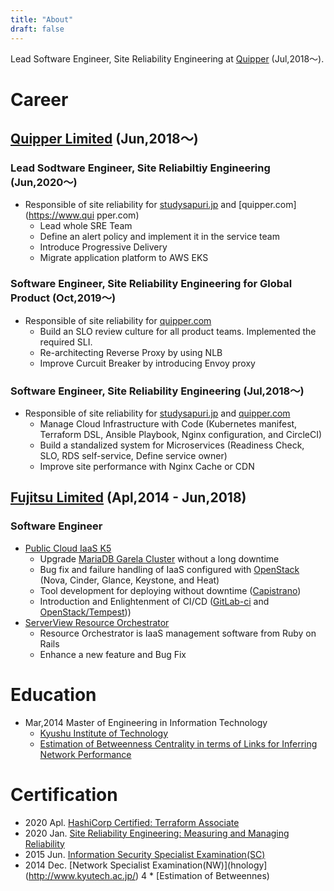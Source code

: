 ```yaml
---
title: "About"
draft: false
---
```


Lead Software Engineer, Site Reliability Engineering at [Quipper](http://www.quipper.com) (Jul,2018〜).

# Career

## [Quipper Limited](http://www.quipper.com) (Jun,2018〜)

### Lead Sodtware Engineer, Site Reliabiltiy Engineering (Jun,2020〜)
* Responsible of site reliability for [studysapuri.jp](https://studysapuri.jp) and [quipper.com](https://www.qui    pper.com)
  * Lead whole SRE Team
  * Define an alert policy and implement it in the service team
  * Introduce Progressive Delivery
  * Migrate application platform to AWS EKS

### Software Engineer, Site Reliability Engineering for Global Product (Oct,2019〜)

* Responsible of site reliability for [quipper.com](https://www.quipper.com)
  * Build an SLO review culture for all product teams. Implemented the required SLI.
  * Re-architecting Reverse Proxy by using NLB
  * Improve Curcuit Breaker by introducing Envoy proxy

### Software Engineer, Site Reliability Engineering (Jul,2018〜)

* Responsible of site reliability for [studysapuri.jp](https://studysapuri.jp) and [quipper.com](https://www.quipper.com)
  * Manage Cloud Infrastructure with Code (Kubernetes manifest, Terraform DSL, Ansible Playbook, Nginx configuration, and CircleCI)
  * Build a standalized system for Microservices (Readiness Check, SLO, RDS self-service, Define service owner)
  * Improve site performance with Nginx Cache or CDN

## [Fujitsu Limited](http://www.fujitsu.com/jp/) (Apl,2014 - Jun,2018)

### Software Engineer

* [Public Cloud IaaS K5](https://jp.fujitsu.com/solutions/cloud/k5/)
  * Upgrade [MariaDB Garela Cluster](https://mariadb.com/kb/en/galera-cluster/) without a long downtime
  * Bug fix and failure handling of IaaS configured with [OpenStack](https://www.openstack.org/) (Nova, Cinder, Glance, Keystone, and Heat)
  * Tool development for deploying without downtime ([Capistrano](https://capistranorb.com/))
  * Introduction and Enlightenment of CI/CD ([GitLab-ci](https://docs.gitlab.com/ee/ci/) and [OpenStack/Tempest](https://github.com/openstack/tempest)))
* [ServerView Resource Orchestrator](https://www.fujitsu.com/jp/products/software/infrastructure-software/infrastructure-software/ror/)
  * Resource Orchestrator is IaaS management software from Ruby on Rails
  * Enhance a new feature and Bug Fix

# Education

* Mar,2014 Master of Engineering in Information Technology
  * [Kyushu Institute of Technology](http://www.kyutech.ac.jp/)
  * [Estimation of Betweenness Centrality in terms of Links for Inferring Network Performance](https://ci.nii.ac.jp/naid/110009861196/)

# Certification

- 2020 Apl. [HashiCorp Certified: Terraform Associate](https://www.hashicorp.com/certification/terraform-associate/)
- 2020 Jan. [Site Reliability Engineering: Measuring and Managing Reliability](https://coursera.org/share/a5c7b848a3d2bbdbca851afeb1a77783)
- 2015 Jun. [Information Security Specialist Examination(SC)](https://www.jitec.ipa.go.jp/1_11seido/sc_28.html)
- 2014 Dec. [Network Specialist Examination(NW)](hnology](http://www.kyutech.ac.jp/)
  4   * [Estimation of Betweennes)
